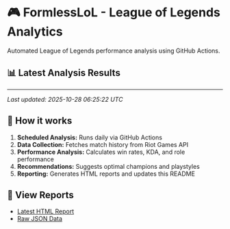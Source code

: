 # 🎮 FormlessLoL - League of Legends Analytics

Automated League of Legends performance analysis using GitHub Actions.

## 📊 Latest Analysis Results


---
*Last updated: 2025-10-28 06:25:22 UTC*

## 🚀 How it works

1. **Scheduled Analysis:** Runs daily via GitHub Actions
2. **Data Collection:** Fetches match history from Riot Games API
3. **Performance Analysis:** Calculates win rates, KDA, and role performance
4. **Recommendations:** Suggests optimal champions and playstyles
5. **Reporting:** Generates HTML reports and updates this README

## 📁 View Reports
- [Latest HTML Report](./reports/analysis_report.html)
- [Raw JSON Data](./reports/analysis_results.json)
